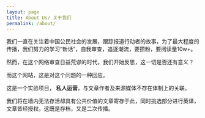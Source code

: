 ```yaml
---
layout: page
title: About Us/ 关于我们
permalink: /about/
---
```


我们一直在关注着中国公民社会的发展，跟踪报道行动者的故事，为了最大程度的传播，我们努力的学习“新话”，自我审查，追逐潮流，要攒粉，要阅读量10w+。

然而，在这个网络审查日益荒谬的时代，我们开始反思，这一切是否还有意义？

而这个网站，这是对这个问题的一种回应。

这是一个实验项目， **私人运营**，与文章作者及来源媒体不存在体制上的关联。

我们将在墙内无法存活却具有公共价值的文章寄存于此，同时挑选部分进行英译，文章皆经授权。这既是存档，又是二次传播。



